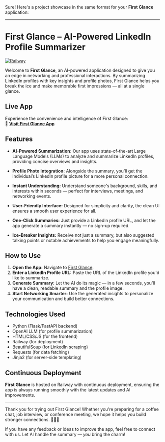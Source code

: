 Sure! Here's a project showcase in the same format for your **First Glance** application:

---

# First Glance – AI-Powered LinkedIn Profile Summarizer

[![Railway](https://img.shields.io/badge/Hosted%20on-Railway-blue?logo=railway)](https://first-glance-production.up.railway.app/)

Welcome to **First Glance**, an AI-powered application designed to give you an edge in networking and professional interactions. By summarizing LinkedIn profiles with key insights and profile photos, First Glance helps you break the ice and make memorable first impressions — all at a single glance.

## Live App

Experience the convenience and intelligence of First Glance:  
🔗 [**Visit First Glance App**](https://first-glance-production.up.railway.app/)

## Features

- **AI-Powered Summarization:** Our app uses state-of-the-art Large Language Models (LLMs) to analyze and summarize LinkedIn profiles, providing concise overviews and insights.
  
- **Profile Photo Integration:** Alongside the summary, you’ll get the individual’s LinkedIn profile picture for a more personal connection.

- **Instant Understanding:** Understand someone's background, skills, and interests within seconds — perfect for interviews, meetings, and networking events.

- **User-Friendly Interface:** Designed for simplicity and clarity, the clean UI ensures a smooth user experience for all.

- **One-Click Summaries:** Just provide a LinkedIn profile URL, and let the app generate a summary instantly — no sign-up required.

- **Ice-Breaker Insights:** Receive not just a summary, but also suggested talking points or notable achievements to help you engage meaningfully.

## How to Use

1. **Open the App:** Navigate to [First Glance](https://first-glance-production.up.railway.app/).
2. **Enter a LinkedIn Profile URL:** Paste the URL of the LinkedIn profile you'd like to summarize.
3. **Generate Summary:** Let the AI do its magic — in a few seconds, you’ll have a clean, readable summary and the profile image.
4. **Start Networking Smarter:** Use the generated insights to personalize your communication and build better connections.

## Technologies Used

- Python (Flask/FastAPI backend)
- OpenAI LLM (for profile summarization)
- HTML/CSS/JS (for the frontend)
- Railway (for deployment)
- BeautifulSoup (for LinkedIn scraping)
- Requests (for data fetching)
- Jinja2 (for server-side templating)

## Continuous Deployment

**First Glance** is hosted on Railway with continuous deployment, ensuring the app is always running smoothly with the latest updates and AI improvements.

---

Thank you for trying out First Glance! Whether you're preparing for a coffee chat, job interview, or conference meeting, we hope it helps you build stronger connections. 🤝✨📄

If you have any feedback or ideas to improve the app, feel free to connect with us. Let AI handle the summary — *you* bring the charm!
